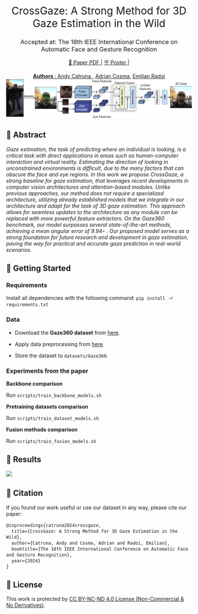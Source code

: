 
<h1 align="center"><span style="font-weight:normal">CrossGaze: A Strong Method for 3D Gaze Estimation in the Wild</h1>
<h3 align="center"><span style="font-weight:normal">Accepted at: The 18th IEEE International Conference on Automatic Face and Gesture Recognition </h3>

<p align="center"> <a href="https://arxiv.org/abs/2402.08316"> 📘 Paper PDF </a> | <a href=""> 🪧 Poster </a> | <a href="https://docs.google.com/presentation/d/1M4sC_W6577ayZF8TvGi1IZhuFo4Ng38MKY1P8AIYzlg/edit?usp=sharing"></p>

<div align="center">
<strong> Authors </strong>: <a href="https://scholar.google.com/citations?user=ct7ju7EAAAAJ&hl=en&oi=ao"> Andy Catruna </a>, <a href="https://scholar.google.com/citations?user=cdYk_RUAAAAJ&hl=en"> Adrian Cosma</a>, <a href="https://scholar.google.com/citations?user=yjtWIf8AAAAJ&hl=en">Emilian Radoi </a>
</div>

<div></div>

<img src="images/arch.png">

## <a name="abstract"></a> 📘 Abstract
*Gaze estimation, the task of predicting where an individual is looking, is a critical task with direct applications in areas such as human-computer interaction and virtual reality. Estimating the direction of looking in unconstrained environments is difficult, due to the many factors that can obscure the face and eye regions. In this work we propose CrossGaze, a strong baseline for gaze estimation, that leverages recent developments in computer vision architectures and attention-based modules. Unlike previous approaches, our method does not require a specialized architecture, utilizing already established models that we integrate in our architecture and adapt for the task of 3D gaze estimation. This approach allows for seamless updates to the architecture as any module can be replaced with more powerful feature extractors. On the Gaze360 benchmark, our model surpasses several state-of-the-art methods, achieving a mean angular error of 9.94◦ . Our proposed model serves as a strong foundation for future research and development in gaze estimation, paving the way for practical and accurate gaze prediction in real-world scenarios.*

## <a name="getting-started"></a> 📖 Getting Started

### Requirements
Install all dependencies with the following command:
```pip install -r requirements.txt```

### Data
* Download the **Gaze360 dataset** from [here](http://gaze360.csail.mit.edu/download.php).

* Apply data preprocessing from [here](http://phi-ai.buaa.edu.cn/Gazehub/3D-dataset/).

* Store the dataset to ```datasets/Gaze360```.

### Experiments from the paper

**Backbone comparison**

Run ```scripts/train_backbone_models.sh```

**Pretraining datasets comparison**

Run ```scripts/train_dataset_models.sh```

**Fusion methods comparison**

Run ```scripts/train_fusion_models.sh```

## <a name="results"></a> 📖 Results

<div>
<img src="images/gaze360-results.png">
</div>

## <a name="citation"></a> 📖 Citation
If you found our work useful or use our dataset in any way, please cite our paper:

```
@inproceedings{catruna2024crossgaze,
  title={CrossGaze: A Strong Method for 3D Gaze Estimation in the Wild},
  author={Catruna, Andy and Cosma, Adrian and Radoi, Emilian},
  booktitle={The 18th IEEE International Conference on Automatic Face and Gesture Recognition},
  year={2024}
}
```

## <a name="license"></a> 📝 License

This work is protected by [CC BY-NC-ND 4.0 License (Non-Commercial & No Derivatives)](LICENSE).
